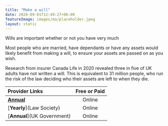 ```yaml
---
title: "Make a will"
date: 2020-09-01T12:49:27+06:00
featureImage: images/ma/placeholder.jpeg
layout: static
---
```


Wills are important whether or not you have very much

Most people who are married, have dependants or have any assets would likely benefit from making a will, to ensure your assets are passed on as you wish.

Research from insurer Canada Life in 2020 revealed three in five of UK adults have not written a will. This is equivalent to 31 million people, who run the risk of the law deciding who their assets are left to when they die.

| Provider Links      | Free or Paid  |  
| :-----------          | :--------------:      |  
| [**Annual**](MoneySavingExpert.com) | Online | 
| [**Yearly**](Law Society) | Online | 
| [**Annual**](UK Government) | Online | 
  

<br/><br/>






